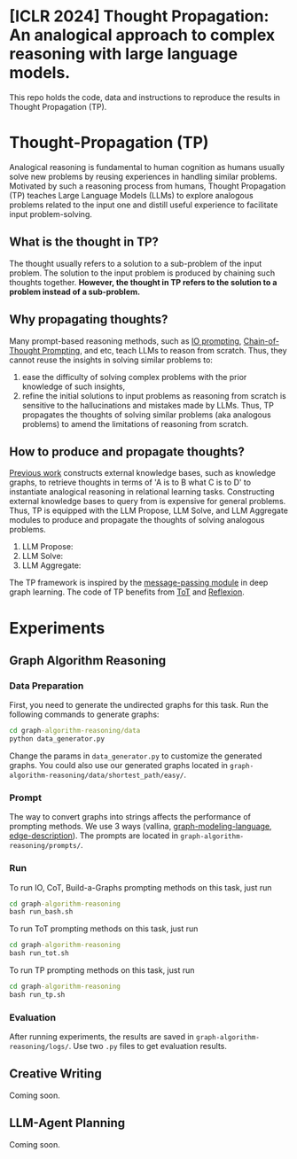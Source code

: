 # [ICLR 2024] Thought Propagation: An analogical approach to complex reasoning with large language models.
This repo holds the code, data and instructions to reproduce the results in Thought Propagation (TP).
# Thought-Propagation (TP)
Analogical reasoning is fundamental to human cognition as humans usually solve new problems by reusing experiences in handling similar problems. Motivated by such a reasoning process from humans, Thought Propagation (TP) teaches Large Language Models (LLMs) to explore analogous problems related to the input one and distill useful experience to facilitate input problem-solving.
## What is the thought in TP?
The thought usually refers to a solution to a sub-problem of the input problem. The solution to the input problem is produced by chaining such thoughts together. <b>However, the thought in TP refers to the solution to a problem instead of a sub-problem.</b>
## Why propagating thoughts?
Many prompt-based reasoning methods, such as <a href='https://arxiv.org/pdf/2005.14165.pdf'>IO prompting</a>, <a href='https://openreview.net/pdf?id=_VjQlMeSB_J'>Chain-of-Thought Prompting</a>, and etc, teach LLMs to reason from scratch. Thus, they cannot reuse the insights in solving similar problems to:
1. ease the difficulty of solving complex problems with the prior knowledge of such insights,
2. refine the initial solutions to input problems as reasoning from scratch is sensitive to the hallucinations and mistakes made by LLMs.
Thus, TP propagates the thoughts of solving similar problems (aka analogous problems) to amend the limitations of reasoning from scratch.
## How to produce and propagate thoughts?
<a href='https://arxiv.org/pdf/2305.05994.pdf'>Previous work</a> constructs external knowledge bases, such as knowledge graphs, to retrieve thoughts in terms of 'A is to B what C is to D' to instantiate analogical reasoning in relational learning tasks. Constructing external knowledge bases to query from is expensive for general problems. Thus, TP is equipped with the LLM Propose, LLM Solve, and LLM Aggregate modules to produce and propagate the thoughts of solving analogous problems.
1. LLM Propose:
2. LLM Solve:
3. LLM Aggregate:

The TP framework is inspired by the <a href='https://arxiv.org/pdf/1704.01212.pdf'>message-passing module</a> in deep graph learning. The code of TP benefits from <a href='https://github.com/princeton-nlp/tree-of-thought-llm'>ToT</a> and <a href='https://github.com/noahshinn/reflexion'>Reflexion</a>.

# Experiments
## Graph Algorithm Reasoning
### Data Preparation
First, you need to generate the undirected graphs for this task. Run the following commands to generate graphs:
```bat
cd graph-algorithm-reasoning/data
python data_generator.py
```
Change the params in `data_generator.py` to customize the generated graphs. You could also use our generated graphs located in `graph-algorithm-reasoning/data/shortest_path/easy/`.
### Prompt
The way to convert graphs into strings affects the performance of prompting methods. We use 3 ways (vallina, <a href='https://graphviewer.nl/graphlet/gml-technical-report.pdf'>graph-modeling-language</a>, <a href='https://arxiv.org/abs/2305.10037'>edge-description</a>). The prompts are located in `graph-algorithm-reasoning/prompts/`. 
### Run
To run IO, CoT, Build-a-Graphs prompting methods on this task, just run
```bat
cd graph-algorithm-reasoning
bash run_bash.sh
```
To run ToT prompting methods on this task, just run
```bat
cd graph-algorithm-reasoning
bash run_tot.sh
```
To run TP prompting methods on this task, just run
```bat
cd graph-algorithm-reasoning
bash run_tp.sh
```
### Evaluation
After running experiments, the results are saved in `graph-algorithm-reasoning/logs/`. Use two `.py` files to get evaluation results.



## Creative Writing
Coming soon.

## LLM-Agent Planning
Coming soon.




